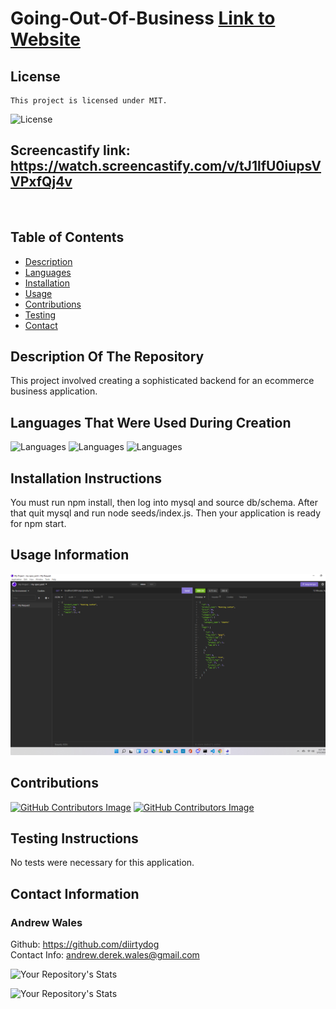# Going-Out-Of-Business  [Link to Website](https://github.com/diirtydog/Going-Out-Of-Business)
  ## License
    This project is licensed under MIT.
  ![License](https://img.shields.io/badge/License-MIT-blue.svg)

  ## Screencastify link: https://watch.screencastify.com/v/tJ1lfU0iupsVVPxfQj4v
  <img src="assets\Second Ecommerce video.gif" alt="">

  ## Table of Contents
  - [Description](#description-of-the-repository)
  - [Languages](#languages-that-were-used-during-creation)
  - [Installation](#installation-instructions)
  - [Usage](#usage-information)
  - [Contributions](#contributions)
  - [Testing](#testing-instructions)
  - [Contact](#contact-information)

  ## Description Of The Repository
  This project involved creating a sophisticated backend for an ecommerce business application.
  ## Languages That Were Used During Creation
  ![Languages](https://img.shields.io/badge/JavaScript-master-blue)
  ![Languages](https://img.shields.io/badge/NODE-master-brightgreen)
  ![Languages](https://img.shields.io/badge/Sequalize-puppy-orange)
  ## Installation Instructions
  You must run npm install, then log into mysql and source db/schema. After that quit mysql and run node seeds/index.js. Then your application is ready for npm start.
  ## Usage Information
  
  <img src="assets\Screenshot (30).png" alt="Insomnia">

  ## Contributions
  [![GitHub Contributors Image](https://contrib.rocks/image?repo=Sly-Ry/IBOP)](https://github.com/Sly-Ry/IBOP)
  [![GitHub Contributors Image](https://contrib.rocks/image?repo=GunnySensei/Ecommerce-Application)](https://github.com/GunnySensei/Ecommerce-Application)
  ## Testing Instructions
  No tests were necessary for this application.
  ## Contact Information
  ### Andrew Wales   
  Github: https://github.com/diirtydog   
  Contact Info: andrew.derek.wales@gmail.com


  ![Your Repository's Stats](https://github-readme-stats.vercel.app/api/top-langs/?username=diirtydog&theme=blue-green)


  ![Your Repository's Stats](https://github-readme-stats.vercel.app/api?username=diirtydog&show_icons=true)


